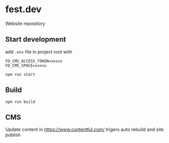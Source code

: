 # fest.dev
Website repository

## Start development
add `.env` file in project root with 
```
FD_CMS_ACCESS_TOKEN=xxxxx
FD_CMS_SPACE=xxxxx
```


``npm run start``

## Build
``npm run build``

## CMS
Update content in https://www.contentful.com/ trigers auto rebuild and site publish


